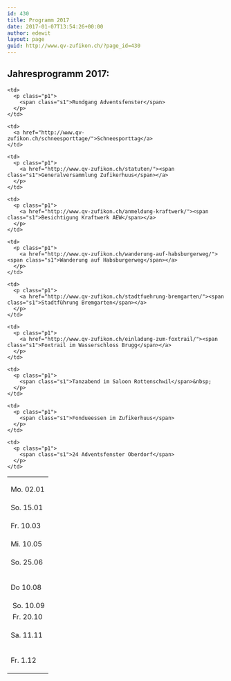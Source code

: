 ```yaml
---
id: 430
title: Programm 2017
date: 2017-01-07T13:54:26+00:00
author: edewit
layout: page
guid: http://www.qv-zufikon.ch/?page_id=430
---
```

## Jahresprogramm 2017:

<table>
  <tr>
    <td>
      <p class="p1">
        <span class="s1">Mo. 02.01</span>
      </p>
    </td>
    
    <td>
      <p class="p1">
        <span class="s1">Rundgang Adventsfenster</span>
      </p>
    </td>
  </tr>
  
  <tr>
    <td>
      So. 15.01
    </td>
    
    <td>
      <a href="http://www.qv-zufikon.ch/schneesporttage/">Schneesporttag</a>
    </td>
  </tr>
  
  <tr>
    <td>
      <p class="p1">
        <span class="s1">Fr. 10.03</span>
      </p>
    </td>
    
    <td>
      <p class="p1">
        <a href="http://www.qv-zufikon.ch/statuten/"><span class="s1">Generalversammlung Zufikerhuus</span></a>
      </p>
    </td>
  </tr>
  
  <tr>
    <td>
      Mi. 10.05&nbsp;
    </td>
    
    <td>
      <p class="p1">
        <a href="http://www.qv-zufikon.ch/anmeldung-kraftwerk/"><span class="s1">Besichtigung Kraftwerk AEW</span></a>
      </p>
    </td>
  </tr>
  
  <tr>
    <td>
      <p class="p1">
        <span class="s1">So. 25.06</span>
      </p>
    </td>
    
    <td>
      <p class="p1">
        <a href="http://www.qv-zufikon.ch/wanderung-auf-habsburgerweg/"><span class="s1">Wanderung auf Habsburgerweg</span></a>
      </p>
    </td>
  </tr>
  
  <tr>
    <td>
      <p class="p1">
        <span class="s1">Do 10.08</span>&nbsp;
      </p>
    </td>
    
    <td>
      <p class="p1">
        <a href="http://www.qv-zufikon.ch/stadtfuehrung-bremgarten/"><span class="s1">Stadtführung Bremgarten</span></a>
      </p>
    </td>
  </tr>
  
  <tr>
    <td>
      &nbsp;So. 10.09
    </td>
    
    <td>
      <p class="p1">
        <a href="http://www.qv-zufikon.ch/einladung-zum-foxtrail/"><span class="s1">Foxtrail im Wasserschloss Brugg</span></a>
      </p>
    </td>
  </tr>
  
  <tr>
    <td>
      &nbsp;Fr. 20.10
    </td>
    
    <td>
      <p class="p1">
        <span class="s1">Tanzabend im Saloon Rottenschwil</span>&nbsp;
      </p>
    </td>
  </tr>
  
  <tr>
    <td>
      <p class="p1">
        <span class="s1">Sa. 11.11</span>
      </p>
    </td>
    
    <td>
      <p class="p1">
        <span class="s1">Fondueessen im Zufikerhuus</span>
      </p>
    </td>
  </tr>
  
  <tr>
    <td>
      <p class="p1">
        <span class="s1">Fr. 1.12</span>
      </p>
    </td>
    
    <td>
      <p class="p1">
        <span class="s1">24 Adventsfenster Oberdorf</span>
      </p>
    </td>
  </tr>
</table>